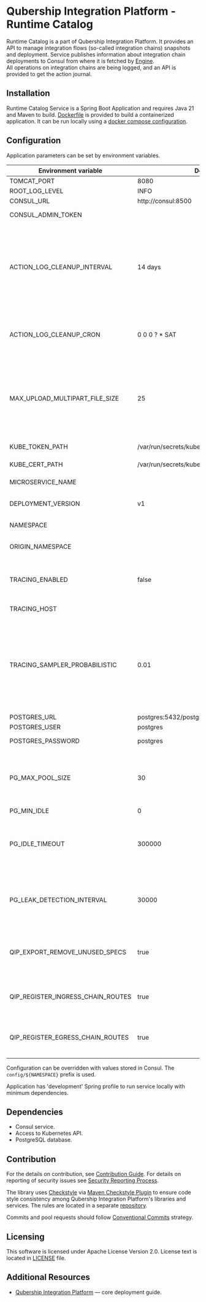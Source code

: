 # Qubership Integration Platform - Runtime Catalog

Runtime Catalog is a part of Qubership Integration Platform.
It provides an API to manage integration flows (so-called integration chains) snapshots and deployment.
Service publishes information about integration chain deployments to Consul from where it is fetched by [Engine](https://github.com/Netcracker/qubership-integration-engine).  
All operations on integration chains are being logged, and an API is provided to get the action journal.

## Installation

Runtime Catalog Service is a Spring Boot Application and requires Java 21 and Maven to build.
[Dockerfile](Dockerfile) is provided to build a containerized application.
It can be run locally using a [docker compose configuration](https://github.com/Netcracker/qubership-integration-platform).

## Configuration

Application parameters can be set by environment variables.

| Environment variable               | Default value                                        | Description                                                                                                                              |
|------------------------------------|------------------------------------------------------|------------------------------------------------------------------------------------------------------------------------------------------|
| TOMCAT_PORT                        | 8080                                                 | Port to listen                                                                                                                           |
| ROOT_LOG_LEVEL                     | INFO                                                 | Logging level                                                                                                                            |
| CONSUL_URL                         | http://consul:8500                                   | Consul URL                                                                                                                               |
| CONSUL_ADMIN_TOKEN                 |                                                      | Consul assess token                                                                                                                      |
| ACTION_LOG_CLEANUP_INTERVAL        | 14 days                                              | Maximum age of action log records. Records older than specified value will be deleted. Examples: '1 hour', '7 days', '2 years 3 month'   |
| ACTION_LOG_CLEANUP_CRON            | 0 0 0 ? * SAT                                        | Action log cleanup task schedule in cron expression format                                                                               |
| MAX_UPLOAD_MULTIPART_FILE_SIZE     | 25                                                   | Maximum file size to upload, MB. Limits data size for upload operations like import of integration chain definitions.                    |
| KUBE_TOKEN_PATH                    | /var/run/secrets/kubernetes.io/serviceaccount/token  | Kubernetes token path                                                                                                                    |
| KUBE_CERT_PATH                     | /var/run/secrets/kubernetes.io/serviceaccount/ca.crt | Kubernetes certificate path                                                                                                              |
| MICROSERVICE_NAME                  |                                                      | Microservice name.                                                                                                                       |
| DEPLOYMENT_VERSION                 | v1                                                   | Deployment version for bluegreen.                                                                                                        |
| NAMESPACE                          |                                                      | Kubernetes namespace.                                                                                                                    |
| ORIGIN_NAMESPACE                   |                                                      | Origin namespace for bluegreen.                                                                                                          |
| TRACING_ENABLED                    | false                                                | If true, enables application tracing via OpenTelemetry protocol.                                                                         |
| TRACING_HOST                       |                                                      | Tracing endpoint URL.                                                                                                                    |
| TRACING_SAMPLER_PROBABILISTIC      | 0.01                                                 | Tracing sampling probability. By default, application samples only 1% of requests to prevent overwhelming the trace backend.             |
| POSTGRES_URL                       | postgres:5432/postgres                               | Database URL                                                                                                                             |
| POSTGRES_USER                      | postgres                                             | Database user                                                                                                                            |
| POSTGRES_PASSWORD                  | postgres                                             | Database password                                                                                                                        |
| PG_MAX_POOL_SIZE                   | 30                                                   | The maximum number of connections that can be held in the connection pool.                                                               |
| PG_MIN_IDLE                        | 0                                                    |                                                                                                                                          |
| PG_IDLE_TIMEOUT                    | 300000                                               | Sets the maximum allowed idle time between queries, when not in a transaction.                                                           |
| PG_LEAK_DETECTION_INTERVAL         | 30000                                                | The maximum number of milliseconds that a client will wait for a connection from the pool.                                               |
| QIP_EXPORT_REMOVE_UNUSED_SPECS     | true                                                 | Enables removal of unsed specifications from exported data.                                                                              |
| QIP_REGISTER_INGRESS_CHAIN_ROUTES  | true                                                 | Marks integration endpoints to be registered in ingress.                                                                                 |
| QIP_REGISTER_EGRESS_CHAIN_ROUTES   | true                                                 | Marks outcoming routes to be registered in egress.                                                                                       |  

Configuration can be overridden with values stored in Consul.
The ```config/${NAMESPACE}``` prefix is used.

Application has 'development' Spring profile to run service locally with minimum dependencies.

## Dependencies

- Consul service.
- Access to Kubernetes API.
- PostgreSQL database.

## Contribution

For the details on contribution, see [Contribution Guide](CONTRIBUTING.md). For details on reporting of security issues see [Security Reporting Process](SECURITY.md).

The library uses [Checkstyle](https://checkstyle.org/) via [Maven Checkstyle Plugin](https://maven.apache.org/plugins/maven-checkstyle-plugin/) to ensure code style consistency among Qubership Integration Platform's libraries and services. The rules are located in a separate [repository](https://github.com/Netcracker/qubership-integration-checkstyle).

Commits and pool requests should follow [Conventional Commits](https://www.conventionalcommits.org/en/v1.0.0/) strategy.

## Licensing

This software is licensed under Apache License Version 2.0. License text is located in [LICENSE](LICENSE) file.

## Additional Resources

- [Qubership Integration Platform](https://github.com/Netcracker/qubership-integration-platform) — сore deployment guide.
